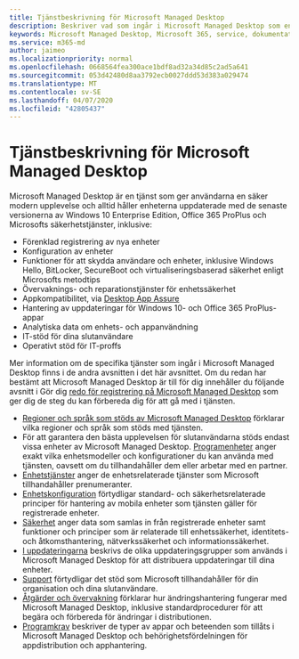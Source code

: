 ```yaml
---
title: Tjänstbeskrivning för Microsoft Managed Desktop
description: Beskriver vad som ingår i Microsoft Managed Desktop som en tjänst
keywords: Microsoft Managed Desktop, Microsoft 365, service, dokumentation
ms.service: m365-md
author: jaimeo
ms.localizationpriority: normal
ms.openlocfilehash: 0668564fea300ace1bdf8ad32a34d85c2ad5a641
ms.sourcegitcommit: 053d42480d8aa3792ecb0027ddd53d383a029474
ms.translationtype: MT
ms.contentlocale: sv-SE
ms.lasthandoff: 04/07/2020
ms.locfileid: "42805437"
---
```

# <a name="microsoft-managed-desktop-service-description"></a>Tjänstbeskrivning för Microsoft Managed Desktop

Microsoft Managed Desktop är en tjänst som ger användarna en säker modern upplevelse och alltid håller enheterna uppdaterade med de senaste versionerna av Windows 10 Enterprise Edition, Office 365 ProPlus och Microsofts säkerhetstjänster, inklusive:

- Förenklad registrering av nya enheter
- Konfiguration av enheter
- Funktioner för att skydda användare och enheter, inklusive Windows Hello, BitLocker, SecureBoot och virtualiseringsbaserad säkerhet enligt Microsofts metodtips
- Övervaknings- och reparationstjänster för enhetssäkerhet
- Appkompatibilitet, via [Desktop App Assure](https://docs.microsoft.com/fasttrack/win-10-desktop-app-assure)
- Hantering av uppdateringar för Windows 10- och Office 365 ProPlus-appar
- Analytiska data om enhets- och appanvändning
- IT-stöd för dina slutanvändare
- Operativt stöd för IT-proffs

Mer information om de specifika tjänster som ingår i Microsoft Managed Desktop finns i de andra avsnitten i det här avsnittet. Om du redan har bestämt att Microsoft Managed Desktop är till för dig innehåller du följande avsnitt i Gör dig [redo för registrering på Microsoft Managed Desktop](https://docs.microsoft.com/microsoft-365/managed-desktop/get-ready/) som ger dig de steg du kan förbereda dig för att gå med i tjänsten.

- [Regioner och språk som stöds av Microsoft Managed Desktop](regions-languages.md) förklarar vilka regioner och språk som stöds med tjänsten.
- För att garantera den bästa upplevelsen för slutanvändarna stöds endast vissa enheter av Microsoft Managed Desktop. [Programenheter](device-list.md) anger exakt vilka enhetsmodeller och konfigurationer du kan använda med tjänsten, oavsett om du tillhandahåller dem eller arbetar med en partner.
- [Enhetstjänster](device-services.md) anger de enhetsrelaterade tjänster som Microsoft tillhandahåller prenumeranter.
- [Enhetskonfiguration](device-policies.md) förtydligar standard- och säkerhetsrelaterade principer för hantering av mobila enheter som tjänsten gäller för registrerade enheter.
- [Säkerhet](security.md) anger data som samlas in från registrerade enheter samt funktioner och principer som är relaterade till enhetssäkerhet, identitets- och åtkomsthantering, nätverkssäkerhet och informationssäkerhet.
- [I uppdateringarna](updates.md) beskrivs de olika uppdateringsgrupper som används i Microsoft Managed Desktop för att distribuera uppdateringar till dina enheter.
- [Support](support.md) förtydligar det stöd som Microsoft tillhandahåller för din organisation och dina slutanvändare.
- [Åtgärder och övervakning](operations-and-monitoring.md) förklarar hur ändringshantering fungerar med Microsoft Managed Desktop, inklusive standardprocedurer för att begära och förbereda för ändringar i distributionen.
- [Programkrav](mmd-app-requirements.md) beskriver de typer av appar och beteenden som tillåts i Microsoft Managed Desktop och behörighetsfördelningen för appdistribution och apphantering.
